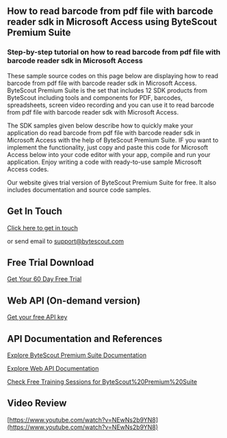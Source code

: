 ## How to read barcode from pdf file with barcode reader sdk in Microsoft Access using ByteScout Premium Suite

### Step-by-step tutorial on how to read barcode from pdf file with barcode reader sdk in Microsoft Access

These sample source codes on this page below are displaying how to read barcode from pdf file with barcode reader sdk in Microsoft Access. ByteScout Premium Suite is the set that includes 12 SDK products from ByteScout including tools and components for PDF, barcodes, spreadsheets, screen video recording and you can use it to read barcode from pdf file with barcode reader sdk with Microsoft Access.

The SDK samples given below describe how to quickly make your application do read barcode from pdf file with barcode reader sdk in Microsoft Access with the help of ByteScout Premium Suite. IF you want to implement the functionality, just copy and paste this code for Microsoft Access below into your code editor with your app, compile and run your application. Enjoy writing a code with ready-to-use sample Microsoft Access codes.

Our website gives trial version of ByteScout Premium Suite for free. It also includes documentation and source code samples.

## Get In Touch

[Click here to get in touch](https://bytescout.zendesk.com/hc/en-us/requests/new?subject=ByteScout%20Premium%20Suite%20Question)

or send email to [support@bytescout.com](mailto:support@bytescout.com?subject=ByteScout%20Premium%20Suite%20Question) 

## Free Trial Download

[Get Your 60 Day Free Trial](https://bytescout.com/download/web-installer?utm_source=github-readme)

## Web API (On-demand version)

[Get your free API key](https://pdf.co/documentation/api?utm_source=github-readme)

## API Documentation and References

[Explore ByteScout Premium Suite Documentation](https://bytescout.com/documentation/index.html?utm_source=github-readme)

[Explore Web API Documentation](https://pdf.co/documentation/api?utm_source=github-readme)

[Check Free Training Sessions for ByteScout%20Premium%20Suite](https://academy.bytescout.com/)

## Video Review

[https://www.youtube.com/watch?v=NEwNs2b9YN8](https://www.youtube.com/watch?v=NEwNs2b9YN8)